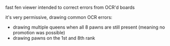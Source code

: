 fast fen viewer intended to correct errors from OCR'd boards

it's very permissive, drawing common OCR errors:
* drawing multiple queens when all 8 pawns are still present (meaning no promotion was possible)
* drawing pawns on the 1st and 8th rank
